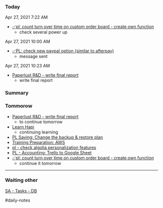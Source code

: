 ### Today

Apr 27, 2021 7:22 AM

-   [✅pl: count turn over time on custom order board - create own function](https://www.notion.so/pl-count-turn-over-time-on-custom-order-board-create-own-function-dcd8621bfb174707880eee630d3e7d8c)
    -   check several power up

Apr 27, 2021 10:00 AM

-   [✅PL: check new paypal option (similar to afterpay)](https://www.notion.so/PL-check-new-paypal-option-similar-to-afterpay-4cd5f4748e7f4eab96bcd60854a338ab)
    -   message sent

Apr 27, 2021 10:23 AM

-   [Paperlust R&D - write final report](https://www.notion.so/Paperlust-R-D-write-final-report-f8f28d0451924fc9b4a145c5b8280d8f)
    -   write final report

### Summary

### Tommorow

-   [Paperlust R&D - write final report](https://www.notion.so/Paperlust-R-D-write-final-report-f8f28d0451924fc9b4a145c5b8280d8f)
    -   to continue tomorrow
-   [Learn Hapi](https://www.notion.so/Learn-Hapi-dc5ba45eb6824cd3b67dc0970155739f)
    -   continuing learning
-   [PL Saving: Change the backup & restore plan](https://www.notion.so/PL-Saving-Change-the-backup-restore-plan-e34bcc3e1de9491f87591b1a628c1416)
-   [Training Preparation: AWS](https://www.notion.so/Training-Preparation-AWS-a97f00c3553348d493d6074fbf010a04)
-   [pl - check algolia personalization features](https://www.notion.so/pl-check-algolia-personalization-features-d6390977898c4ec5acecc11676dcdcc8)
-   [PL - Accounting: Trello to Google Sheet](https://www.notion.so/PL-Accounting-Trello-to-Google-Sheet-e13f2894969a468b8031cb43f5d08588)
-   [✅pl: count turn over time on custom order board - create own function](https://www.notion.so/pl-count-turn-over-time-on-custom-order-board-create-own-function-dcd8621bfb174707880eee630d3e7d8c)
    -   continue it tomorrow

---

### Waiting other

[SA - Tasks - DB](https://www.notion.so/7229ce762bd44e33b68a58237f9aa02b)

#daily-notes
